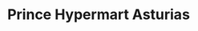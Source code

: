 ---
title: "Prince Hypermart Asturias"
url: /asturias/prince-hypermart-asturias/
shop: Haushaltsartikel
---